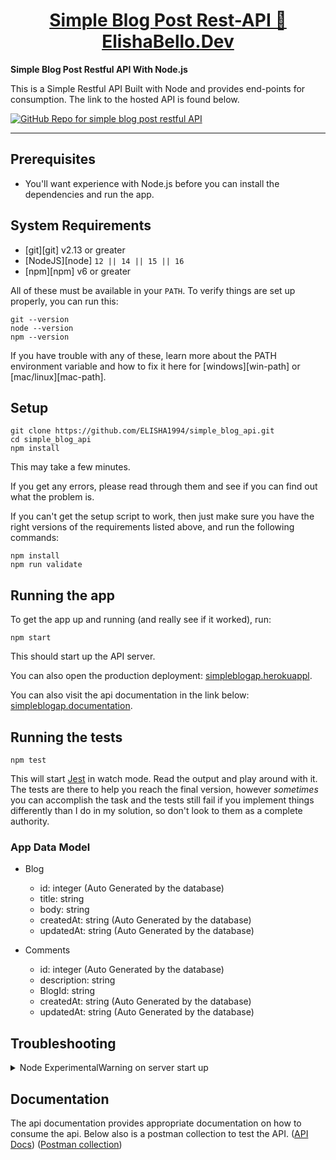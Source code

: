 <div>
  <h1 align="center"><a href="https://github.com/ELISHA1994/simple_blog_api">Simple Blog Post Rest-API 🚀 ElishaBello.Dev</a></h1>
  <strong>
    Simple Blog Post Restful API With Node.js
  </strong>
  <p>
    This is a Simple Restful API Built with Node and provides end-points for consumption. The link to the hosted API is found below.
  </p>

  <a href="https://github.com/ELISHA1994/simple_blog_api">
    <img
      alt="GitHub Repo for simple blog post restful API"
      src="https://github.com/ELISHA1994/simple_blog_api/image"
    />
  </a>
</div>
<hr />

## Prerequisites

- You'll want experience with Node.js before you can install the dependencies and run the app.

## System Requirements

- [git][git] v2.13 or greater
- [NodeJS][node] `12 || 14 || 15 || 16`
- [npm][npm] v6 or greater

All of these must be available in your `PATH`. To verify things are set up
properly, you can run this:

```shell
git --version
node --version
npm --version
```

If you have trouble with any of these, learn more about the PATH environment
variable and how to fix it here for [windows][win-path] or
[mac/linux][mac-path].

## Setup



```
git clone https://github.com/ELISHA1994/simple_blog_api.git
cd simple_blog_api
npm install
```

This may take a few minutes.

If you get any errors, please read through them and see if you can find out what
the problem is. 

If you can't get the setup script to work, then just make sure you have the
right versions of the requirements listed above, and run the following commands:

```
npm install
npm run validate
```


## Running the app

To get the app up and running (and really see if it worked), run:

```shell
npm start
```

This should start up the API server.

You can also open the production deployment:
[simpleblogap.herokuappl](https://simpleblogap.herokuapp.com).

You can also visit the api documentation in the link below:
[simpleblogap.documentation](https://simpleblogap.herokuapp.com/api-docs/#/).

## Running the tests

```shell
npm test
```

This will start [Jest](https://jestjs.io/) in watch mode. Read the output and
play around with it. The tests are there to help you reach the final version,
however _sometimes_ you can accomplish the task and the tests still fail if you
implement things differently than I do in my solution, so don't look to them as
a complete authority.

### App Data Model

- Blog

    - id: integer (Auto Generated by the database)
    - title: string
    - body: string
    - createdAt: string (Auto Generated by the database)
    - updatedAt: string (Auto Generated by the database)

- Comments 

    - id: integer (Auto Generated by the database)
    - description: string
    - BlogId: string
    - createdAt: string (Auto Generated by the database)
    - updatedAt: string (Auto Generated by the database)
    
  
## Troubleshooting

<details>

  <summary>Node ExperimentalWarning on server start up</summary>

  These warnings' comes up on server start up because ElishaBello.dev import a json file (which is currently experimental) for the swagger documentation, it does not prevent the api server from running successfully

</details>

## Documentation

The api documentation provides appropriate documentation on how to consume the api. Below also is a postman collection to test the API.
([API Docs](https://simpleblogap.herokuapp.com/api-docs/#/))
([Postman collection](https://www.getpostman.com/collections/73dd49f002ee4ddf725e))
